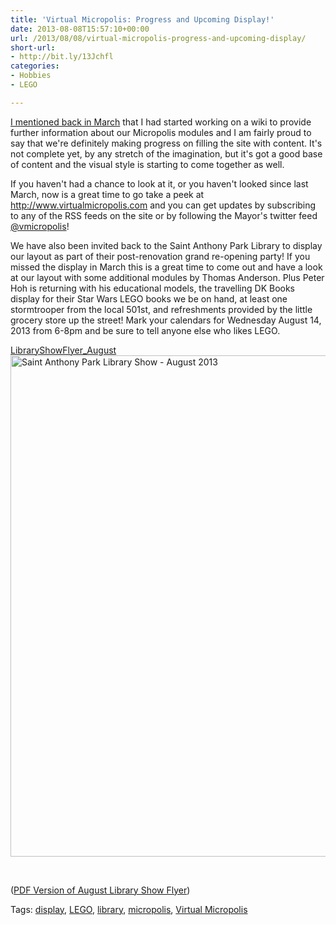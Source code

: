 ```yaml
---
title: 'Virtual Micropolis: Progress and Upcoming Display!'
date: 2013-08-08T15:57:10+00:00
url: /2013/08/08/virtual-micropolis-progress-and-upcoming-display/
short-url:
- http://bit.ly/13Jchfl
categories:
- Hobbies
- LEGO

---
```

<div class='microid-mailto+http:sha1:ea57c95172d3177b35749802815f5aa2ccd149d2'>

[I mentioned back in March](http://www.cavort.org/2013/03/24/introducing-virtual-micropolis/) that I had started working on a wiki to provide further information about our Micropolis modules and I am fairly proud to say that we're definitely making progress on filling the site with content. It's not complete yet, by any stretch of the imagination, but it's got a good base of content and the visual style is starting to come together as well.

If you haven't had a chance to look at it, or you haven't looked since last March, now is a great time to go take a peek at http://www.virtualmicropolis.com and you can get updates by subscribing to any of the RSS feeds on the site or by following the Mayor's twitter feed [@vmicropolis](http://twitter.com/vmicropolis)!

We have also been invited back to the Saint Anthony Park Library to display our layout as part of their post-renovation grand re-opening party! If you missed the display in March this is a great time to come out and have a look at our layout with some additional modules by Thomas Anderson. Plus Peter Hoh is returning with his educational models, the travelling DK Books display for their Star Wars LEGO books we be on hand, at least one stormtrooper from the local 501st, and refreshments provided by the little grocery store up the street! Mark your calendars for Wednesday August 14, 2013 from 6-8pm and be sure to tell anyone else who likes LEGO.

<a href="http://www.cavort.org/wp-content/uploads/2013/08/LibraryShowFlyer_August.pdf">LibraryShowFlyer_August</a> <a href="http://www.cavort.org/wp-content/uploads/2013/08/LibraryShowFlyer_August.png"><img class="aligncenter size-large wp-image-1147" alt="Saint Anthony Park Library Show - August 2013" src="http://www.cavort.org/wp-content/uploads/2013/08/LibraryShowFlyer_August-791x1024.png" width="620" height="802" srcset="http://www.cavort.org/wp-content/uploads/2013/08/LibraryShowFlyer_August-791x1024.png 791w, http://www.cavort.org/wp-content/uploads/2013/08/LibraryShowFlyer_August-231x300.png 231w, http://www.cavort.org/wp-content/uploads/2013/08/LibraryShowFlyer_August.png 1275w" sizes="(max-width: 709px) 85vw, (max-width: 909px) 67vw, (max-width: 984px) 61vw, (max-width: 1362px) 45vw, 600px" /></a>

&nbsp;

([PDF Version of August Library Show Flyer](http://www.cavort.org/wp-content/uploads/2013/08/LibraryShowFlyer_August.pdf))

</div>

<div class="st-post-tags">
Tags: <a href="http://www.cavort.org/tag/display/" title="display" rel="tag">display</a>, <a href="http://www.cavort.org/tag/lego/" title="LEGO" rel="tag">LEGO</a>, <a href="http://www.cavort.org/tag/library/" title="library" rel="tag">library</a>, <a href="http://www.cavort.org/tag/micropolis/" title="micropolis" rel="tag">micropolis</a>, <a href="http://www.cavort.org/tag/virtual-micropolis/" title="Virtual Micropolis" rel="tag">Virtual Micropolis</a><br />
</div>